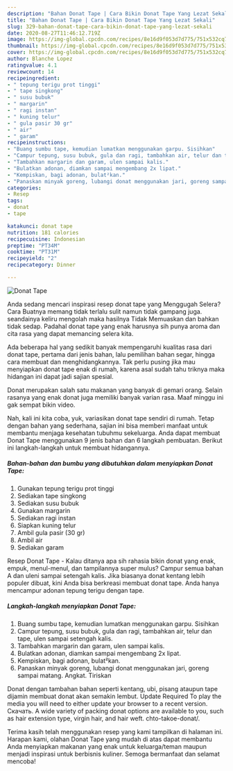 ```yaml
---
description: "Bahan Donat Tape | Cara Bikin Donat Tape Yang Lezat Sekali"
title: "Bahan Donat Tape | Cara Bikin Donat Tape Yang Lezat Sekali"
slug: 329-bahan-donat-tape-cara-bikin-donat-tape-yang-lezat-sekali
date: 2020-08-27T11:46:12.719Z
image: https://img-global.cpcdn.com/recipes/8e16d9f053d7d775/751x532cq70/donat-tape-foto-resep-utama.jpg
thumbnail: https://img-global.cpcdn.com/recipes/8e16d9f053d7d775/751x532cq70/donat-tape-foto-resep-utama.jpg
cover: https://img-global.cpcdn.com/recipes/8e16d9f053d7d775/751x532cq70/donat-tape-foto-resep-utama.jpg
author: Blanche Lopez
ratingvalue: 4.1
reviewcount: 14
recipeingredient:
- " tepung terigu prot tinggi"
- " tape singkong"
- " susu bubuk"
- " margarin"
- " ragi instan"
- " kuning telur"
- " gula pasir 30 gr"
- " air"
- " garam"
recipeinstructions:
- "Buang sumbu tape, kemudian lumatkan menggunakan garpu. Sisihkan"
- "Campur tepung, susu bubuk, gula dan ragi, tambahkan air, telur dan tape, ulen sampai setengah kalis."
- "Tambahkan margarin dan garam, ulen sampai kalis."
- "Bulatkan adonan, diamkan sampai mengembang 2x lipat."
- "Kempiskan, bagi adonan, bulat²kan."
- "Panaskan minyak goreng, lubangi donat menggunakan jari, goreng sampai matang. Angkat. Tiriskan"
categories:
- Resep
tags:
- donat
- tape

katakunci: donat tape 
nutrition: 181 calories
recipecuisine: Indonesian
preptime: "PT34M"
cooktime: "PT31M"
recipeyield: "2"
recipecategory: Dinner

---
```



![Donat Tape](https://img-global.cpcdn.com/recipes/8e16d9f053d7d775/751x532cq70/donat-tape-foto-resep-utama.jpg)

Anda sedang mencari inspirasi resep donat tape yang Menggugah Selera? Cara Buatnya memang tidak terlalu sulit namun tidak gampang juga. seandainya keliru mengolah maka hasilnya Tidak Memuaskan dan bahkan tidak sedap. Padahal donat tape yang enak harusnya sih punya aroma dan cita rasa yang dapat memancing selera kita.

Ada beberapa hal yang sedikit banyak mempengaruhi kualitas rasa dari donat tape, pertama dari jenis bahan, lalu pemilihan bahan segar, hingga cara membuat dan menghidangkannya. Tak perlu pusing jika mau menyiapkan donat tape enak di rumah, karena asal sudah tahu triknya maka hidangan ini dapat jadi sajian spesial.

Donat merupakan salah satu makanan yang banyak di gemari orang. Selain rasanya yang enak donat juga memiliki banyak varian rasa. Maaf minggu ini gak sempat bikin video.


Nah, kali ini kita coba, yuk, variasikan donat tape sendiri di rumah. Tetap dengan bahan yang sederhana, sajian ini bisa memberi manfaat untuk membantu menjaga kesehatan tubuhmu sekeluarga. Anda dapat membuat Donat Tape menggunakan 9 jenis bahan dan 6 langkah pembuatan. Berikut ini langkah-langkah untuk membuat hidangannya.

<!--inarticleads1-->

##### Bahan-bahan dan bumbu yang dibutuhkan dalam menyiapkan Donat Tape:

1. Gunakan  tepung terigu prot tinggi
1. Sediakan  tape singkong
1. Sediakan  susu bubuk
1. Gunakan  margarin
1. Sediakan  ragi instan
1. Siapkan  kuning telur
1. Ambil  gula pasir (30 gr)
1. Ambil  air
1. Sediakan  garam


Resep Donat Tape - Kalau ditanya apa sih rahasia bikin donat yang enak, empuk, menul-menul, dan tampilannya super mulus? Campur semua bahan A dan uleni sampai setengah kalis. Jika biasanya donat kentang lebih populer dibuat, kini Anda bisa berkreasi membuat donat tape. Anda hanya mencampur adonan tepung terigu dengan tape. 

<!--inarticleads2-->

##### Langkah-langkah menyiapkan Donat Tape:

1. Buang sumbu tape, kemudian lumatkan menggunakan garpu. Sisihkan
1. Campur tepung, susu bubuk, gula dan ragi, tambahkan air, telur dan tape, ulen sampai setengah kalis.
1. Tambahkan margarin dan garam, ulen sampai kalis.
1. Bulatkan adonan, diamkan sampai mengembang 2x lipat.
1. Kempiskan, bagi adonan, bulat²kan.
1. Panaskan minyak goreng, lubangi donat menggunakan jari, goreng sampai matang. Angkat. Tiriskan


Donat dengan tambahan bahan seperti kentang, ubi, pisang ataupun tape dijamin membuat donat akan semakin lembut. Update Required To play the media you will need to either update your browser to a recent version. Скачать. A wide variety of packing donat options are available to you, such as hair extension type, virgin hair, and hair weft. chto-takoe-donat/. 

Terima kasih telah menggunakan resep yang kami tampilkan di halaman ini. Harapan kami, olahan Donat Tape yang mudah di atas dapat membantu Anda menyiapkan makanan yang enak untuk keluarga/teman maupun menjadi inspirasi untuk berbisnis kuliner. Semoga bermanfaat dan selamat mencoba!

